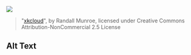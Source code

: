 ![](https://imgs.xkcd.com/comics/xkcloud.png)
> "[xkcloud](https://xkcd.com/1506/)", by Randall Munroe, licensed under Creative Commons Attribution-NonCommercial 2.5 License

## Alt Text
